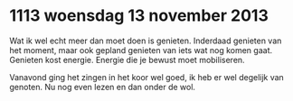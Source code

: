 # 1113 woensdag 13 november 2013
Wat ik wel echt meer dan moet doen is genieten. Inderdaad genieten van het moment, maar ook gepland genieten van iets wat nog komen gaat. Genieten kost energie. Energie die je bewust moet mobiliseren.

Vanavond ging het zingen in het koor wel goed, ik heb er wel degelijk van genoten. Nu nog even lezen en dan onder de wol.